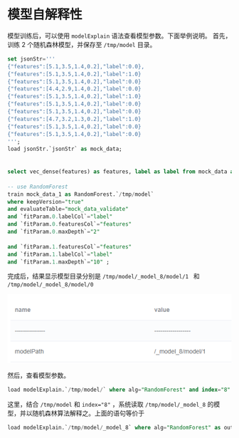 # 模型自解释性

模型训练后，可以使用 `modelExplain` 语法查看模型参数。下面举例说明。
首先，训练 2 个随机森林模型，并保存至 `/tmp/model` 目录。

```sql
set jsonStr='''
{"features":[5.1,3.5,1.4,0.2],"label":0.0},
{"features":[5.1,3.5,1.4,0.2],"label":1.0}
{"features":[5.1,3.5,1.4,0.2],"label":0.0}
{"features":[4.4,2.9,1.4,0.2],"label":0.0}
{"features":[5.1,3.5,1.4,0.2],"label":1.0}
{"features":[5.1,3.5,1.4,0.2],"label":0.0}
{"features":[5.1,3.5,1.4,0.2],"label":0.0}
{"features":[4.7,3.2,1.3,0.2],"label":1.0}
{"features":[5.1,3.5,1.4,0.2],"label":0.0}
{"features":[5.1,3.5,1.4,0.2],"label":0.0}
''';
load jsonStr.`jsonStr` as mock_data;


select vec_dense(features) as features, label as label from mock_data as mock_data_1;

-- use RandomForest
train mock_data_1 as RandomForest.`/tmp/model` 
where keepVersion="true" 
and evaluateTable="mock_data_validate"
and `fitParam.0.labelCol`="label"
and `fitParam.0.featuresCol`="features"
and `fitParam.0.maxDepth`="2"

and `fitParam.1.featuresCol`="features"
and `fitParam.1.labelCol`="label"
and `fitParam.1.maxDepth`="10" ;
```

完成后，结果显示模型目录分别是 `/tmp/model/_model_8/model/1 ` 和 `/tmp/model/_model_8/model/0` 
<p align="center">
    <img src="/byzer-lang/zh-cn/ml/algs/images/model_path.png" alt="model_path"  width="800"/>
</p>

然后，查看模型参数。
```sql
load modelExplain.`/tmp/model/` where alg="RandomForest" and index="8" as output;
```
这里，结合 `/tmp/model` 和 `index="8"` ，系统读取 `/tmp/model/_model_8` 的模型，并以随机森林算法解释之。上面的语句等价于
```sql
load modelExplain.`/tmp/model/_model_8` where alg="RandomForest" as output;
```
